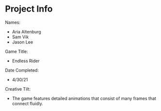 # Project Info

Names:
- Aria Altenburg
- Sam Vik
- Jason Lee

Game Title:
- Endless Rider

Date Completed:
- 4/30/21

Creative Tilt:
- The game features detailed animations that consist of many frames that connect fluidly.